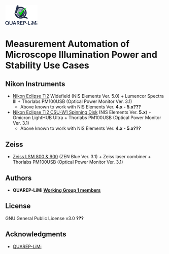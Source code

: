 <img src="/Images/QUAREP_logo_stacked.svg" alt="QUAREP-LiMi Logo" width=20%>

# Measurement Automation of Microscope Illumination Power and Stability Use Cases


## Nikon Instruments
- [Nikon Eclipse Ti2](https://github.com/QUAREP-LiMi/WG1-Automation/tree/main/Microscope_Systems/Nikon-Ti2) Widefield (NIS Elements Ver. 5.0) + Lumencor Spectra III + Thorlabs PM100USB (Optical Power Monitor Ver. 3.1) 
  - Above known to work with NIS Elements Ver. **4.x - 5.x???**
- [Nikon Eclipse Ti2 CSU-W1 Spinning Disk](https://github.com/QUAREP-LiMi/WG1-Automation/tree/main/Microscope_Systems/Nikon-CSU_W1
) (NIS Elements Ver. **5.x**) + Omicron LightHUB Ultra + Thorlabs PM100USB (Optical Power Monitor Ver. 3.1) 
  - Above known to work with NIS Elements Ver. **4.x - 5.x???**

## Zeiss
- [Zeiss LSM 800 & 900](https://github.com/QUAREP-LiMi/WG1-Automation/tree/main/Microscope_Systems/Zeiss-Zen-Blue
) (ZEN Blue Ver. 3.1) + Zeiss laser combiner + Thorlabs PM100USB (Optical Power Monitor Ver. 3.1)

## Authors
* **QUAREP-LiMi [Working Group 1 members](https://quarep.org/working-groups/wg-1-illumination-power/wg-1-members/)** 

## License
GNU General Public License v3.0 **???**

## Acknowledgments
* <a href="https://quarep.org/">QUAREP-LiMi</a>
